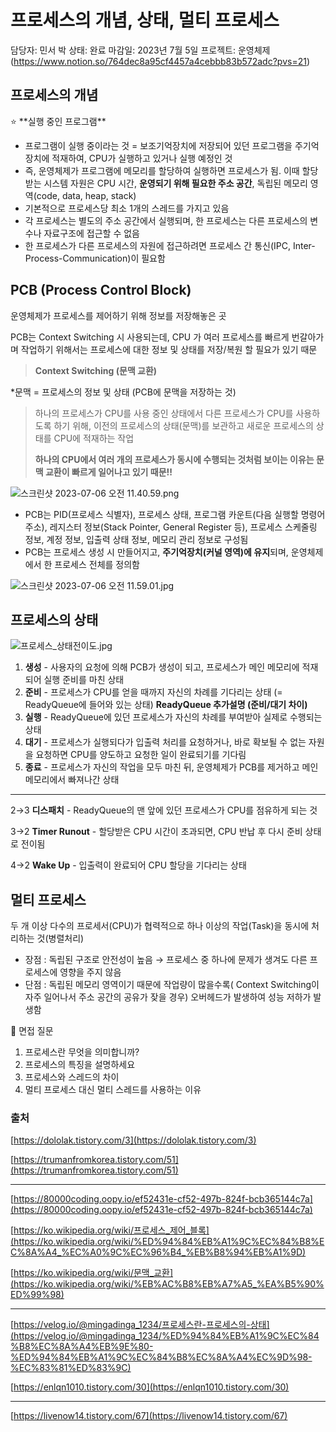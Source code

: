 # 프로세스의 개념, 상태, 멀티 프로세스

담당자: 민서 박
상태: 완료
마감일: 2023년 7월 5일
프로젝트: 운영체제 (https://www.notion.so/764dec8a95cf4457a4cebbb83b572adc?pvs=21)

## 프로세스의 개념

<aside>
⭐ **실행 중인 프로그램**

</aside>

- 프로그램이 실행 중이라는 것 = 보조기억장치에 저장되어 있던 프로그램을 주기억장치에 적재하여, CPU가 실행하고 있거나 실행 예정인 것
- 즉, 운영체제가 프로그램에 메모리를 할당하여 실행하면 프로세스가 됨. 이때 할당 받는 시스템 자원은 CPU 시간, **운영되기 위해 필요한 주소 공간**, 독립된 메모리 영역(code, data, heap, stack)
- 기본적으로 프로세스당 최소 1개의 스레드를 가지고 있음
- 각 프로세스는 별도의 주소 공간에서 실행되며, 한 프로세스는 다른 프로세스의 변수나 자료구조에 접근할 수 없음
- 한 프로세스가 다른 프로세스의 자원에 접근하려면 프로세스 간 통신(IPC, Inter-Process-Communication)이 필요함

## **PCB (Process Control Block)**

운영체제가 프로세스를 제어하기 위해 정보를 저장해놓은 곳

PCB는 Context Switching 시 사용되는데, CPU 가 여러 프로세스를 빠르게 번갈아가며 작업하기 위해서는 프로세스에 대한 정보 및 상태를 저장/복원 할 필요가 있기 때문

> **Context Switching (문맥 교환)** 

*문맥 = 프로세스의 정보 및 상태 (PCB에 문맥을 저장하는 것)
> 
> 
> 하나의 프로세스가 CPU를 사용 중인 상태에서 다른 프로세스가 CPU를 사용하도록 하기 위해, 이전의 프로세스의 상태(문맥)를 보관하고 새로운 프로세스의 상태를 CPU에 적재하는 작업
> 
> **하나의 CPU에서 여러 개의 프로세스가 동시에 수행되는 것처럼 보이는 이유는 문맥 교환이 빠르게 일어나고 있기 때문!!**
> 

![스크린샷 2023-07-06 오전 11.40.59.png](%E1%84%91%E1%85%B3%E1%84%85%E1%85%A9%E1%84%89%E1%85%A6%E1%84%89%E1%85%B3%E1%84%8B%E1%85%B4%20%E1%84%80%E1%85%A2%E1%84%82%E1%85%A7%E1%86%B7,%20%E1%84%89%E1%85%A1%E1%86%BC%E1%84%90%E1%85%A2,%20%E1%84%86%E1%85%A5%E1%86%AF%E1%84%90%E1%85%B5%20%E1%84%91%E1%85%B3%E1%84%85%E1%85%A9%E1%84%89%E1%85%A6%E1%84%89%E1%85%B3%2001fd912dfc1d45df8733ddfb6124d925/%25EC%258A%25A4%25ED%2581%25AC%25EB%25A6%25B0%25EC%2583%25B7_2023-07-06_%25EC%2598%25A4%25EC%25A0%2584_11.40.59.png)

- PCB는 PID(프로세스 식별자), 프로세스 상태, 프로그램 카운트(다음 실행할 명령어 주소), 레지스터 정보(Stack Pointer, General Register 등), 프로세스 스케줄링 정보, 계정 정보, 입출력 상태 정보, 메모리 관리 정보로 구성됨
- PCB는 프로세스 생성 시 만들어지고, **주기억장치(커널 영역)에 유지**되며, 운영체제에서 한 프로세스 전체를 정의함

![스크린샷 2023-07-06 오전 11.59.01.jpg](%E1%84%91%E1%85%B3%E1%84%85%E1%85%A9%E1%84%89%E1%85%A6%E1%84%89%E1%85%B3%E1%84%8B%E1%85%B4%20%E1%84%80%E1%85%A2%E1%84%82%E1%85%A7%E1%86%B7,%20%E1%84%89%E1%85%A1%E1%86%BC%E1%84%90%E1%85%A2,%20%E1%84%86%E1%85%A5%E1%86%AF%E1%84%90%E1%85%B5%20%E1%84%91%E1%85%B3%E1%84%85%E1%85%A9%E1%84%89%E1%85%A6%E1%84%89%E1%85%B3%2001fd912dfc1d45df8733ddfb6124d925/%25EC%258A%25A4%25ED%2581%25AC%25EB%25A6%25B0%25EC%2583%25B7_2023-07-06_%25EC%2598%25A4%25EC%25A0%2584_11.59.01.jpg)

## 프로세스의 상태

![프로세스_상태전이도.jpg](%E1%84%91%E1%85%B3%E1%84%85%E1%85%A9%E1%84%89%E1%85%A6%E1%84%89%E1%85%B3%E1%84%8B%E1%85%B4%20%E1%84%80%E1%85%A2%E1%84%82%E1%85%A7%E1%86%B7,%20%E1%84%89%E1%85%A1%E1%86%BC%E1%84%90%E1%85%A2,%20%E1%84%86%E1%85%A5%E1%86%AF%E1%84%90%E1%85%B5%20%E1%84%91%E1%85%B3%E1%84%85%E1%85%A9%E1%84%89%E1%85%A6%E1%84%89%E1%85%B3%2001fd912dfc1d45df8733ddfb6124d925/%25ED%2594%2584%25EB%25A1%259C%25EC%2584%25B8%25EC%258A%25A4_%25EC%2583%2581%25ED%2583%259C%25EC%25A0%2584%25EC%259D%25B4%25EB%258F%2584.jpg)

1. **생성** - 사용자의 요청에 의해 PCB가 생성이 되고, 프로세스가 메인 메모리에 적재되어 실행 준비를 마친 상태
2. **준비** - 프로세스가 CPU를 얻을 때까지 자신의 차례를 기다리는 상태 (= ReadyQueue에 들어와 있는 상태) **ReadyQueue 추가설명 (준비/대기 차이)**
3. **실행** - ReadyQueue에 있던 프로세스가 자신의 차례를 부여받아 실제로 수행되는 상태
4. **대기** - 프로세스가 실행되다가 입출력 처리를 요청하거나, 바로 확보될 수 없는 자원을 요청하면 CPU를 양도하고 요청한 일이 완료되기를 기다림
5. **종료** - 프로세스가 자신의 작업을 모두 마친 뒤, 운영체제가 PCB를 제거하고 메인 메모리에서 빠져나간 상태

---

2→3  **디스패치** - ReadyQueue의 맨 앞에 있던 프로세스가 CPU를 점유하게 되는 것

3→2  **Timer Runout** - 할당받은 CPU 시간이 초과되면, CPU 반납 후 다시 준비 상태로 전이됨 

4→2  **Wake Up** - 입출력이 완료되어 CPU 할당을 기다리는 상태

## 멀티 프로세스

두 개 이상 다수의 프로세서(CPU)가 협력적으로 하나 이상의 작업(Task)을 동시에 처리하는 것(병렬처리)

- 장점 : 독립된 구조로 안전성이 높음 → 프로세스 중 하나에 문제가 생겨도 다른 프로세스에 영향을 주지 않음
- 단점 : 독립된 메모리 영역이기 때문에 작업량이 많을수록( Context Switching이 자주 일어나서 주소 공간의 공유가 잦을 경우) 오버헤드가 발생하여 성능 저하가 발생함

<aside>
🎤 면접 질문

</aside>

1. 프로세스란 무엇을 의미합니까?
2. 프로세스의 특징을 설명하세요
3. 프로세스와 스레드의 차이
4. 멀티 프로세스 대신 멀티 스레드를 사용하는 이유

### 출처

[https://dololak.tistory.com/3](https://dololak.tistory.com/3)

[https://trumanfromkorea.tistory.com/51](https://trumanfromkorea.tistory.com/51)

---

[https://80000coding.oopy.io/ef52431e-cf52-497b-824f-bcb365144c7a](https://80000coding.oopy.io/ef52431e-cf52-497b-824f-bcb365144c7a)

[https://ko.wikipedia.org/wiki/프로세스_제어_블록](https://ko.wikipedia.org/wiki/%ED%94%84%EB%A1%9C%EC%84%B8%EC%8A%A4_%EC%A0%9C%EC%96%B4_%EB%B8%94%EB%A1%9D)

[https://ko.wikipedia.org/wiki/문맥_교환](https://ko.wikipedia.org/wiki/%EB%AC%B8%EB%A7%A5_%EA%B5%90%ED%99%98)

---

[https://velog.io/@mingadinga_1234/프로세스란-프로세스의-상태](https://velog.io/@mingadinga_1234/%ED%94%84%EB%A1%9C%EC%84%B8%EC%8A%A4%EB%9E%80-%ED%94%84%EB%A1%9C%EC%84%B8%EC%8A%A4%EC%9D%98-%EC%83%81%ED%83%9C)

[https://enlqn1010.tistory.com/30](https://enlqn1010.tistory.com/30)

---

[https://livenow14.tistory.com/67](https://livenow14.tistory.com/67)